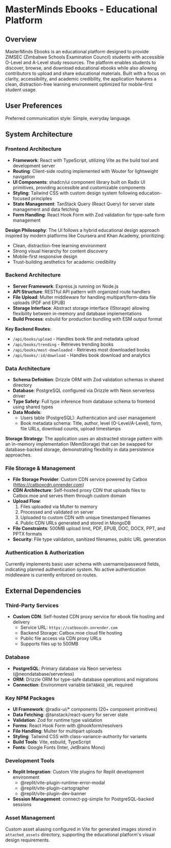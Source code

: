 # MasterMinds Ebooks - Educational Platform

## Overview

MasterMinds Ebooks is an educational platform designed to provide ZIMSEC (Zimbabwe Schools Examination Council) students with accessible O-Level and A-Level study resources. The platform enables students to discover, browse, and download educational ebooks while also allowing contributors to upload and share educational materials. Built with a focus on clarity, accessibility, and academic credibility, the application features a clean, distraction-free learning environment optimized for mobile-first student usage.

## User Preferences

Preferred communication style: Simple, everyday language.

## System Architecture

### Frontend Architecture
- **Framework**: React with TypeScript, utilizing Vite as the build tool and development server
- **Routing**: Client-side routing implemented with Wouter for lightweight navigation
- **UI Components**: shadcn/ui component library built on Radix UI primitives, providing accessible and customizable components
- **Styling**: Tailwind CSS with custom design system following education-focused principles
- **State Management**: TanStack Query (React Query) for server state management and data fetching
- **Form Handling**: React Hook Form with Zod validation for type-safe form management

**Design Philosophy**: The UI follows a hybrid educational design approach inspired by modern platforms like Coursera and Khan Academy, prioritizing:
- Clean, distraction-free learning environment
- Strong visual hierarchy for content discovery
- Mobile-first responsive design
- Trust-building aesthetics for academic credibility

### Backend Architecture
- **Server Framework**: Express.js running on Node.js
- **API Structure**: RESTful API pattern with organized route handlers
- **File Upload**: Multer middleware for handling multipart/form-data file uploads (PDF and EPUB)
- **Storage Interface**: Abstract storage interface (IStorage) allowing flexibility between in-memory and database implementations
- **Build Process**: esbuild for production bundling with ESM output format

**Key Backend Routes**:
- `/api/books/upload` - Handles book file and metadata upload
- `/api/books/trending` - Retrieves trending books
- `/api/books/most-downloaded` - Retrieves most downloaded books
- `/api/books/:id/download` - Handles book download and analytics

### Data Architecture
- **Schema Definition**: Drizzle ORM with Zod validation schemas in shared directory
- **Database**: PostgreSQL configured via Drizzle with Neon serverless driver
- **Type Safety**: Full type inference from database schema to frontend using shared types
- **Data Models**:
  - Users table (PostgreSQL): Authentication and user management
  - Book metadata schema: Title, author, level (O-Level/A-Level), form, file URLs, download counts, upload timestamps

**Storage Strategy**: The application uses an abstracted storage pattern with an in-memory implementation (MemStorage) that can be swapped for database-backed storage, demonstrating flexibility in data persistence approaches.

### File Storage & Management
- **File Storage Provider**: Custom CDN service powered by Catbox (https://catboxcdn.onrender.com)
- **CDN Architecture**: Self-hosted proxy CDN that uploads files to Catbox.moe and serves them through custom domain
- **Upload Flow**: 
  1. Files uploaded via Multer to memory
  2. Processed and validated on server
  3. Uploaded to custom CDN with unique timestamped filenames
  4. Public CDN URLs generated and stored in MongoDB
- **File Constraints**: 500MB upload limit, PDF, EPUB, DOC, DOCX, PPT, and PPTX formats
- **Security**: File type validation, sanitized filenames, public URL generation

### Authentication & Authorization
Currently implements basic user schema with username/password fields, indicating planned authentication system. No active authentication middleware is currently enforced on routes.

## External Dependencies

### Third-Party Services
- **Custom CDN**: Self-hosted CDN proxy service for ebook file hosting and delivery
  - Service URL: `https://catboxcdn.onrender.com`
  - Backend Storage: Catbox.moe cloud file hosting
  - Public file access via CDN proxy URLs
  - Supports files up to 500MB

### Database
- **PostgreSQL**: Primary database via Neon serverless (@neondatabase/serverless)
- **ORM**: Drizzle ORM for type-safe database operations and migrations
- **Connection**: Environment variable `DATABASE_URL` required

### Key NPM Packages
- **UI Framework**: @radix-ui/* components (20+ component primitives)
- **Data Fetching**: @tanstack/react-query for server state
- **Validation**: Zod for runtime type validation
- **Forms**: React Hook Form with @hookform/resolvers
- **File Handling**: Multer for multipart uploads
- **Styling**: Tailwind CSS with class-variance-authority for variants
- **Build Tools**: Vite, esbuild, TypeScript
- **Fonts**: Google Fonts (Inter, JetBrains Mono)

### Development Tools
- **Replit Integration**: Custom Vite plugins for Replit development environment
  - @replit/vite-plugin-runtime-error-modal
  - @replit/vite-plugin-cartographer
  - @replit/vite-plugin-dev-banner
- **Session Management**: connect-pg-simple for PostgreSQL-backed sessions

### Asset Management
Custom asset aliasing configured in Vite for generated images stored in `attached_assets` directory, supporting the educational platform's visual design requirements.